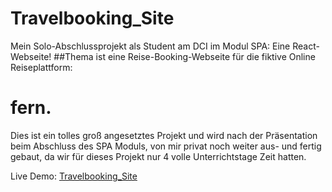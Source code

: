 # Travelbooking_Site
Mein Solo-Abschlussprojekt als Student am DCI im Modul SPA: Eine React-Webseite!
##Thema ist eine Reise-Booking-Webseite für die fiktive Online Reiseplattform:
# fern.
Dies ist ein tolles groß angesetztes Projekt und wird nach der Präsentation beim Abschluss des SPA Moduls, von mir privat noch weiter aus- und fertig gebaut, da wir für dieses Projekt nur 4 volle Unterrichtstage Zeit hatten. 

Live Demo: [Travelbooking_Site](https://RalfSmith69.github.io/Travelbooking_Site)
